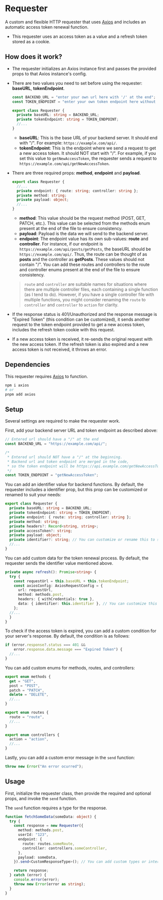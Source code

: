 # Requester

A custom and flexible HTTP requester that uses [Axios](https://axios-http.com/) and includes an automatic access token renewal function.

- This requester uses an access token as a value and a refresh token stored as a cookie.

## How does it work?

- The requester initializes an Axios instance first and passes the provided props to that Axios instance's config.
- There are two values you need to set before using the requester: **baseURL**, **tokenEndpoint**.

  ```typescript
  const BACKEND_URL = "enter your own url here with '/' at the end";
  const TOKEN_ENDPOINT = "enter your own token endpoint here without '/' at the beginning";

  export class Requester {
    private baseURL: string = BACKEND_URL;
    private tokenEndpoint: string = TOKEN_ENDPOINT;
    //...
  }
  ```

  - **baseURL**: This is the base URL of your backend server. It should end with "/". For example: `https://example.com/api/`.
  - **tokenEndpoint**: This is the endpoint where we send a request to get a new access token. It should NOT start with "/". For example, if you set this value to `getNewAccessToken`, the requester sends a request to `https://example.com/api/getNewAccessToken`.

- There are three required props: **method**, **endpoint** and **payload**.

  ```typescript
  export class Requester {
    //...
    private endpoint: { route: string; controller: string };
    private method: string;
    private payload: object;
    //...
  }
  ```

  - **method**: This value should be the request method (POST, GET, PATCH, etc.). This value can be selected from the methods enum present at the end of the file to ensure consistency.
  - **payload**: Payload is the data we will send to the backend server.
  - **endpoint**: The endpoint value has its own sub-values: **route** and **controller**. For instance, if our endpoint is `https://example.com/api/posts/getPosts`, the baseURL should be `https://example.com/api/`. Thus, the route can be thought of as **posts** and the controller as **getPosts**. These values should not contain "/". You can add these routes and controllers to the route and controller enums present at the end of the file to ensure consistency.
  > `route` and `controller` are suitable names for situations where there are multiple controller files, each containing a single function (as I tend to do). However, if you have a single controller file with multiple functions, you might consider renaming the `route` to `controller` and `controller` to `action` for clarity.

- If the response status is 401/Unauthorized and the response message is "Expired Token" (this condition can be customized), it sends another request to the token endpoint provided to get a new access token, includes the refresh token cookie with this request.
- If a new access token is received, it re-sends the original request with the new access token. If the refresh token is also expired and a new access token is not received, it throws an error.

## Dependencies

This requester requires [Axios](https://axios-http.com/) to function.

```bash
npm i axios
# or
pnpm add axios
```

## Setup

Several settings are required to make the requester work.

First, add your backend server URL and token endpoint as described above:

```typescript
// Entered url should have a "/" at the end
const BACKEND_URL = "https://example.com/api/";

/*
 * Entered url should NOT have a "/" at the beginning.
 * Backend url and token endpoint are merged in the code,
 * so the token endpoint will be https://api.example.com/getNewAccessToken
 */
const TOKEN_ENDPOINT = "getNewAccessToken";
```

You can add an identifier value for backend functions. By default, the requester includes a identifier prop, but this prop can be customized or renamed to suit your needs:

```typescript
export class Requester {
  private baseURL: string = BACKEND_URL;
  private tokenEndpoint: string = TOKEN_ENDPOINT;
  private endpoint: { route: string; controller: string };
  private method: string;
  private headers?: Record<string, string>;
  private accessToken?: string;
  private payload: object;
  private identifier?: string; // You can customize or rename this to suit your needs
  //...
}
```

You can add custom data for the token renewal process. By default, the requester sends the identifier value mentioned above.

```typescript
private async refresh(): Promise<string> {
  try {
    const requestUrl = this.baseURL + this.tokenEndpoint;
    const axiosConfig: AxiosRequestConfig = {
      url: requestUrl,
      method: methods.post,
      headers: { withCredentials: true },
      data: { identifier: this.identifier }, // You can customize this part
    };
  //...
  }
}
```

To check if the access token is expired, you can add a custom condition for your server's response. By default, the condition is as follows:

```typescript
if (error.response?.status === 401 &&
    error.response.data.message === "Expired Token") {
  //...
}
```

You can add custom enums for methods, routes, and controllers:

```typescript
export enum methods {
  get = "GET",
  post = "POST",
  patch = "PATCH",
  delete = "DELETE",
  //...
}

export enum routes {
  route = "route",
  //...
}

export enum controllers {
  action = "action",
  //...
}
```

Lastly, you can add a custom error message in the `send` function:

```typescript
throw new Error("An error ocurred");
```

## Usage

First, initialize the requester class, then provide the required and optional props, and invoke the `send` function.

The `send` function requires a type for the response.

```typescript
function fetchSomeData(someData: object) {
  try {
    const response = new Requester({
      method: methods.post,
      userId: "123",
      endpoint: {
        route: routes.someRoute,
        controller: controllers.someController,
      },
      payload: someData,
    }).send<CustomResponseType>(); // You can add custom types or interfaces here

    return response;
  } catch (error) {
    console.error(error);
    throw new Error(error as string);
  }
}
```
